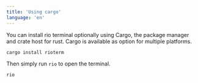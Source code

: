 ```yaml
---
title: 'Using cargo'
language: 'en'
---
```


You can install rio terminal optionally using Cargo, the package manager and crate host for rust. Cargo is available as option for multiple platforms.

```bash
cargo install rioterm
```

Then simply run `rio` to open the terminal.

```bash
rio
```